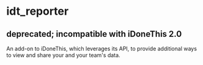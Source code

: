 # idt_reporter

## deprecated; incompatible with iDoneThis 2.0

An add-on to iDoneThis, which leverages its API, to provide additional ways to view and share your and your team's data.
